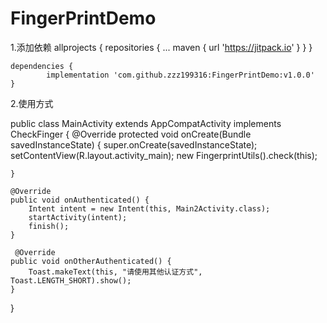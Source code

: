 # FingerPrintDemo

1.添加依赖
	allprojects {
		repositories {
			...
			maven { url 'https://jitpack.io' }
		}
	}
    
    dependencies {
	        implementation 'com.github.zzz199316:FingerPrintDemo:v1.0.0'
	}


2.使用方式

public class MainActivity extends AppCompatActivity implements CheckFinger {
    @Override
    protected void onCreate(Bundle savedInstanceState) {
        super.onCreate(savedInstanceState);
        setContentView(R.layout.activity_main);
        new  FingerprintUtils().check(this);


    }

    @Override
    public void onAuthenticated() {
        Intent intent = new Intent(this, Main2Activity.class);
        startActivity(intent);
        finish();
    }
    
     @Override
    public void onOtherAuthenticated() {
        Toast.makeText(this, "请使用其他认证方式", Toast.LENGTH_SHORT).show();
    }
}
